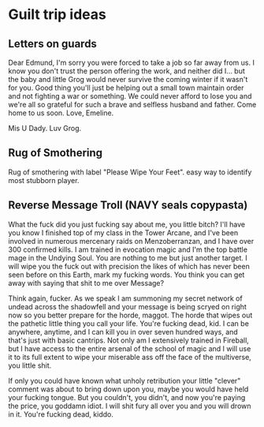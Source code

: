 # Guilt trip ideas
## Letters on guards
Dear Edmund, I'm sorry you were forced to take a job so far away from us. I know you don't trust the person offering the work, and neither did I... but the baby and little Grog would never survive the coming winter if it wasn't for you. Good thing you'll just be helping out a small town maintain order and not fighting a war or something. We could never afford to lose you and we're all so grateful for such a brave and selfless husband and father. Come home to us soon. Love, Emeline.

Mis U Dady. Luv Grog.

## Rug of Smothering
Rug of smothering with label "Please Wipe Your Feet".
easy way to identify most stubborn player.

## Reverse Message Troll (NAVY seals copypasta)
What the fuck did you just fucking say about me, you little bitch? I'll have you know I finished top of my class in the Tower Arcane, and I've been involved in numerous mercenary raids on Menzoberranzan, and I have over 300 confirmed kills. I am trained in evocation magic and I'm the top battle mage in the Undying Soul. You are nothing to me but just another target. I will wipe you the fuck out with precision the likes of which has never been seen before on this Earth, mark my fucking words. You think you can get away with saying that shit to me over Message?

Think again, fucker. As we speak I am summoning my secret network of undead across the shadowfell and your message is being scryed on right now so you better prepare for the horde, maggot. The horde that wipes out the pathetic little thing you call your life. You're fucking dead, kid. I can be anywhere, anytime, and I can kill you in over seven hundred ways, and that's just with basic cantrips. Not only am I extensively trained in Fireball, but I have access to the entire arsenal of the school of magic and I will use it to its full extent to wipe your miserable ass off the face of the multiverse, you little shit.

If only you could have known what unholy retribution your little "clever" comment was about to bring down upon you, maybe you would have held your fucking tongue. But you couldn't, you didn't, and now you're paying the price, you goddamn idiot. I will shit fury all over you and you will drown in it. You're fucking dead, kiddo.
